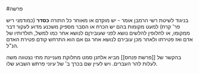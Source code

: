 #פרשה 

בניגוד לשיטת רשי הרמבן אומר - יש מוקדם או מאוחר
כל התורה **כסדר**
(כמודמני ריש פר' קרח)
למעט מקומות בהם יש הכרח או הסבר מספיק משכנע מדוע לעקור דבר ממקומו, או לחלופין להלשים נושא לפני שעובירןם לנושא אחר כמו למשל, תולדותיו של אדם ואז פטירתו ולאחר מכן עובירם לנושא אחר גם אם הוא התרחש קודם פטירת האדם הנ"ל.

בהקשר של [[פרשת פנחס]] מביא אלחנן סמט מחלוקת מעניינת מתי נצטווה משה לעלות להר העברים. ויש לעיין שם בכרך ב' של עיוני פרתש השבוע שלו.